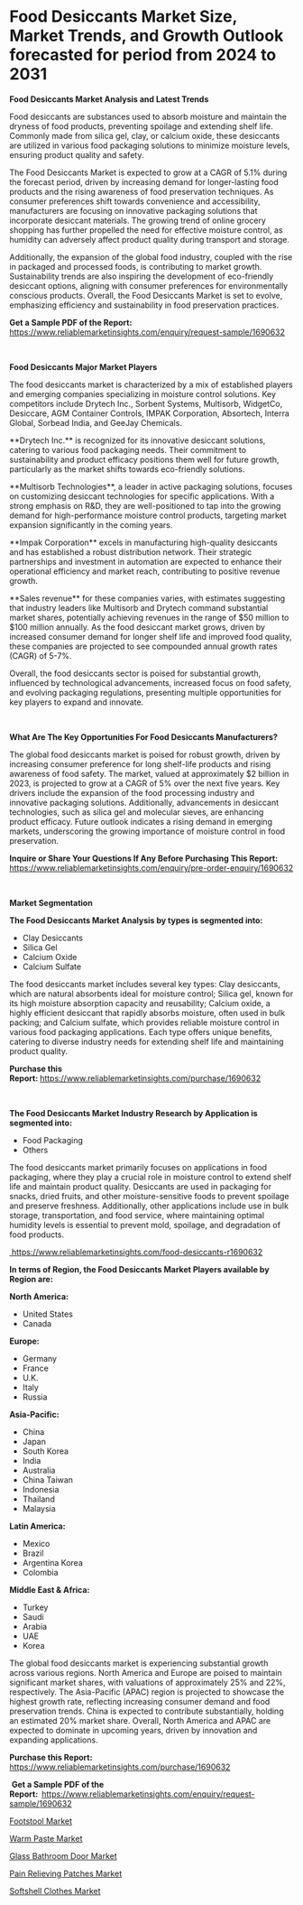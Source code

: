 <p><h1>Food Desiccants Market Size, Market Trends, and Growth Outlook forecasted for period from 2024 to 2031</h1></p><p><strong>Food Desiccants Market Analysis and Latest Trends</strong></p>
<p><p>Food desiccants are substances used to absorb moisture and maintain the dryness of food products, preventing spoilage and extending shelf life. Commonly made from silica gel, clay, or calcium oxide, these desiccants are utilized in various food packaging solutions to minimize moisture levels, ensuring product quality and safety.</p><p>The Food Desiccants Market is expected to grow at a CAGR of 5.1% during the forecast period, driven by increasing demand for longer-lasting food products and the rising awareness of food preservation techniques. As consumer preferences shift towards convenience and accessibility, manufacturers are focusing on innovative packaging solutions that incorporate desiccant materials. The growing trend of online grocery shopping has further propelled the need for effective moisture control, as humidity can adversely affect product quality during transport and storage. </p><p>Additionally, the expansion of the global food industry, coupled with the rise in packaged and processed foods, is contributing to market growth. Sustainability trends are also inspiring the development of eco-friendly desiccant options, aligning with consumer preferences for environmentally conscious products. Overall, the Food Desiccants Market is set to evolve, emphasizing efficiency and sustainability in food preservation practices.</p></p>
<p><strong>Get a Sample PDF of the Report:&nbsp;</strong> <a href="https://www.reliablemarketinsights.com/enquiry/request-sample/1690632?utm_campaign=1620&utm_medium=2&utm_source=Github&utm_content=ia&utm_term=17102024&utm_id=food-desiccants">https://www.reliablemarketinsights.com/enquiry/request-sample/1690632</a></p>
<p>&nbsp;</p>
<p><strong>Food Desiccants Major Market Players</strong></p>
<p><p>The food desiccants market is characterized by a mix of established players and emerging companies specializing in moisture control solutions. Key competitors include Drytech Inc., Sorbent Systems, Multisorb, WidgetCo, Desiccare, AGM Container Controls, IMPAK Corporation, Absortech, Interra Global, Sorbead India, and GeeJay Chemicals.</p><p>**Drytech Inc.** is recognized for its innovative desiccant solutions, catering to various food packaging needs. Their commitment to sustainability and product efficacy positions them well for future growth, particularly as the market shifts towards eco-friendly solutions.</p><p>**Multisorb Technologies**, a leader in active packaging solutions, focuses on customizing desiccant technologies for specific applications. With a strong emphasis on R&D, they are well-positioned to tap into the growing demand for high-performance moisture control products, targeting market expansion significantly in the coming years.</p><p>**Impak Corporation** excels in manufacturing high-quality desiccants and has established a robust distribution network. Their strategic partnerships and investment in automation are expected to enhance their operational efficiency and market reach, contributing to positive revenue growth.</p><p>**Sales revenue** for these companies varies, with estimates suggesting that industry leaders like Multisorb and Drytech command substantial market shares, potentially achieving revenues in the range of $50 million to $100 million annually. As the food desiccant market grows, driven by increased consumer demand for longer shelf life and improved food quality, these companies are projected to see compounded annual growth rates (CAGR) of 5-7%.</p><p>Overall, the food desiccants sector is poised for substantial growth, influenced by technological advancements, increased focus on food safety, and evolving packaging regulations, presenting multiple opportunities for key players to expand and innovate.</p></p>
<p>&nbsp;</p>
<p><strong>What Are The Key Opportunities For Food Desiccants Manufacturers?</strong></p>
<p><p>The global food desiccants market is poised for robust growth, driven by increasing consumer preference for long shelf-life products and rising awareness of food safety. The market, valued at approximately $2 billion in 2023, is projected to grow at a CAGR of 5% over the next five years. Key drivers include the expansion of the food processing industry and innovative packaging solutions. Additionally, advancements in desiccant technologies, such as silica gel and molecular sieves, are enhancing product efficacy. Future outlook indicates a rising demand in emerging markets, underscoring the growing importance of moisture control in food preservation.</p></p>
<p><strong>Inquire or Share Your Questions If Any Before Purchasing This Report:</strong> <a href="https://www.reliablemarketinsights.com/enquiry/pre-order-enquiry/1690632?utm_campaign=1620&utm_medium=2&utm_source=Github&utm_content=ia&utm_term=17102024&utm_id=food-desiccants">https://www.reliablemarketinsights.com/enquiry/pre-order-enquiry/1690632</a></p>
<p>&nbsp;</p>
<p><strong>Market Segmentation</strong></p>
<p><strong>The Food Desiccants Market Analysis by types is segmented into:</strong></p>
<p><ul><li>Clay Desiccants</li><li>Silica Gel</li><li>Calcium Oxide</li><li>Calcium Sulfate</li></ul></p>
<p><p>The food desiccants market includes several key types: Clay desiccants, which are natural absorbents ideal for moisture control; Silica gel, known for its high moisture absorption capacity and reusability; Calcium oxide, a highly efficient desiccant that rapidly absorbs moisture, often used in bulk packing; and Calcium sulfate, which provides reliable moisture control in various food packaging applications. Each type offers unique benefits, catering to diverse industry needs for extending shelf life and maintaining product quality.</p></p>
<p><strong>Purchase this Report:&nbsp;</strong><a href="https://www.reliablemarketinsights.com/purchase/1690632?utm_campaign=1620&utm_medium=2&utm_source=Github&utm_content=ia&utm_term=17102024&utm_id=food-desiccants">https://www.reliablemarketinsights.com/purchase/1690632</a></p>
<p>&nbsp;</p>
<p><strong>The Food Desiccants Market Industry Research by Application is segmented into:</strong></p>
<p><ul><li>Food Packaging</li><li>Others</li></ul></p>
<p><p>The food desiccants market primarily focuses on applications in food packaging, where they play a crucial role in moisture control to extend shelf life and maintain product quality. Desiccants are used in packaging for snacks, dried fruits, and other moisture-sensitive foods to prevent spoilage and preserve freshness. Additionally, other applications include use in bulk storage, transportation, and food service, where maintaining optimal humidity levels is essential to prevent mold, spoilage, and degradation of food products.</p></p>
<p><a href="https://www.reliablemarketinsights.com/food-desiccants-r1690632?utm_campaign=1620&utm_medium=2&utm_source=Github&utm_content=ia&utm_term=17102024&utm_id=food-desiccants">&nbsp;https://www.reliablemarketinsights.com/food-desiccants-r1690632</a></p>
<p><strong>In terms of Region, the Food Desiccants Market Players available by Region are:</strong></p>
<p>
    <p> <strong> North America: </strong>
        <ul>
            <li>United States</li>
            <li>Canada</li>
        </ul>
        </p> 
    <p> <strong> Europe: </strong>
        <ul>
            <li>Germany</li>
            <li>France</li>
            <li>U.K.</li>
            <li>Italy</li>
            <li>Russia</li>
        </ul>
        </p> 
    <p> <strong> Asia-Pacific: </strong>
        <ul>
            <li>China</li>
            <li>Japan</li>
            <li>South Korea</li>
            <li>India</li>
            <li>Australia</li>
            <li>China Taiwan</li>
            <li>Indonesia</li>
            <li>Thailand</li>
            <li>Malaysia</li>
        </ul>
        </p> 
    <p> <strong> Latin America: </strong>
        <ul>
            <li>Mexico</li>
            <li>Brazil</li>
            <li>Argentina Korea</li>
            <li>Colombia</li>
        </ul>
        </p> 
    <p> <strong> Middle East & Africa: </strong>
        <ul>
            <li>Turkey</li>
            <li>Saudi</li>
            <li>Arabia</li>
            <li>UAE</li>
            <li>Korea</li>
        </ul>
    </p>
    </p>
<p><p>The global food desiccants market is experiencing substantial growth across various regions. North America and Europe are poised to maintain significant market shares, with valuations of approximately 25% and 22%, respectively. The Asia-Pacific (APAC) region is projected to showcase the highest growth rate, reflecting increasing consumer demand and food preservation trends. China is expected to contribute substantially, holding an estimated 20% market share. Overall, North America and APAC are expected to dominate in upcoming years, driven by innovation and expanding applications.</p></p>
<p><strong>Purchase this Report: </strong><a href="https://www.reliablemarketinsights.com/purchase/1690632?utm_campaign=1620&utm_medium=2&utm_source=Github&utm_content=ia&utm_term=17102024&utm_id=food-desiccants">https://www.reliablemarketinsights.com/purchase/1690632</a></p>
<p>&nbsp;<strong>Get a Sample PDF of the Report:&nbsp;&nbsp;</strong><a href="https://www.reliablemarketinsights.com/enquiry/request-sample/1690632?utm_campaign=1620&utm_medium=2&utm_source=Github&utm_content=ia&utm_term=17102024&utm_id=food-desiccants">https://www.reliablemarketinsights.com/enquiry/request-sample/1690632</a></p>
<p><strong></strong></p>
<p><p><a href="https://www.linkedin.com/pulse/surfing-footstool-wave-riding-market-currents-2031-counsel-market-d4tgf?utm_campaign=1620&utm_medium=2&utm_source=Github&utm_content=ia&utm_term=17102024&utm_id=food-desiccants">Footstool Market</a></p><p><a href="https://www.linkedin.com/pulse/warm-paste-market-overview-regional-outlook-competitive-cm7ef?utm_campaign=1620&utm_medium=2&utm_source=Github&utm_content=ia&utm_term=17102024&utm_id=food-desiccants">Warm Paste Market</a></p><p><a href="https://www.linkedin.com/pulse/strategic-insights-global-glass-bathroom-door-market-trends-bfw3f?utm_campaign=1620&utm_medium=2&utm_source=Github&utm_content=ia&utm_term=17102024&utm_id=food-desiccants">Glass Bathroom Door Market</a></p><p><a href="https://www.linkedin.com/pulse/insights-pain-relieving-patches-industry-market-financial-z05pf?utm_campaign=1620&utm_medium=2&utm_source=Github&utm_content=ia&utm_term=17102024&utm_id=food-desiccants">Pain Relieving Patches Market</a></p><p><a href="https://github.com/JakirUddin511/Market-Research-Report-List-1/blob/main/softshell-clothes-market.md?utm_campaign=1620&utm_medium=2&utm_source=Github&utm_content=ia&utm_term=17102024&utm_id=food-desiccants">Softshell Clothes Market</a></p></p>